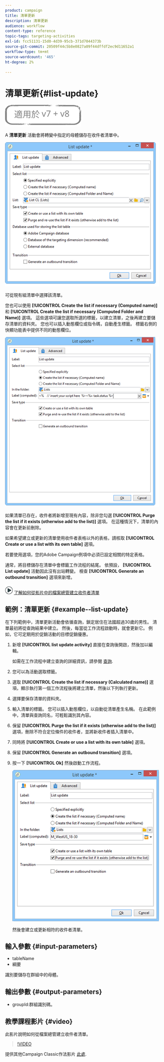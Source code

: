 ```yaml
---
product: campaign
title: 清單更新
description: 清單更新
audience: workflow
content-type: reference
topic-tags: targeting-activities
exl-id: fcc51131-15d0-4d39-95cb-371d7044373b
source-git-commit: 20509f44c5b8e0827a09f44dffdf2ec9d11652a1
workflow-type: tm+mt
source-wordcount: '465'
ht-degree: 2%

---
```


# 清單更新{#list-update}

![](../../assets/common.svg)

A **清單更新** 活動會將轉變中指定的母體儲存在收件者清單中。

![](assets/s_user_segmentation_update_group.png)

可從現有組清單中選擇該清單。

您也可以使用 **[!UICONTROL Create the list if necessary (Computed name)]** 和 **[!UICONTROL Create the list if necessary (Computed Folder and Name)]** 選項。 這些選項可讓您選取所選的標籤，以建立清單，之後再建立要儲存清單的資料夾。 您也可以插入動態欄位或指令碼，自動產生標籤。 標籤右側的快顯功能表中提供不同的動態欄位。

![](assets/s_user_segmentation_update_list_calc.png)

如果清單已存在，收件者將新增至現有內容，除非您勾選 **[!UICONTROL Purge the list if it exists (otherwise add to the list)]** 選項。 在這種情況下，清單的內容會在更新前刪除。

如果希望建立或更新的清單使用收件者表格以外的表格，請核取 **[!UICONTROL Create or use a list with its own table]** 選項。

若要使用選項，您的Adobe Campaign例項中必須已設定相關的特定表格。

通常，將目標儲存在清單中會標籤工作流程的結尾。 依預設， **[!UICONTROL List update]** 活動因此沒有出站轉變。 檢查 **[!UICONTROL Generate an outbound transition]** 選項來新增。

![](assets/do-not-localize/how-to-video.png) [了解如何從影片中的檔案總管建立收件者清單](#video)

## 範例：清單更新 {#example--list-update}

在下列範例中，清單更新活動會依循查詢，鎖定居住在法國超過30歲的男性。 清單最初將從查詢結果中建立。 然後，每當從工作流程啟動時，就會更新它。 例如，它可定期用於促銷活動的目標促銷優惠。

1. 新增 **[!UICONTROL list update activity]** 直接在查詢後開啟，然後加以編輯。

   如需在工作流程中建立查詢的詳細資訊，請參閱 [查詢](query.md).

1. 您可以為活動選取標籤。
1. 選取 **[!UICONTROL Create the list if necessary (Calculated name)]** 選項，顯示執行第一個工作流程後將建立清單，然後以下列執行更新。
1. 選擇要保存清單的資料夾。
1. 輸入清單的標籤。 您可以插入動態欄位，以自動從清單產生名稱。 在此範例中，清單與查詢同名，可輕鬆識別其內容。
1. 保留 **[!UICONTROL Purge the list if it exists (otherwise add to the list)]** 選項，刪除不符合定位條件的收件者，並將新收件者插入清單中。
1. 同時將 **[!UICONTROL Create or use a list with its own table]** 選項。
1. 保留 **[!UICONTROL Generate an outbound transition]** 選項。
1. 按一下 **[!UICONTROL Ok]** 然後啟動工作流程。

   ![](assets/s_user_segmentation_update_list_calc_example.png)

   然後會建立或更新相符的收件者清單。

## 輸入參數 {#input-parameters}

* tableName
* 綱要

識別要儲存在群組中的母體。

## 輸出參數 {#output-parameters}

* groupId:群組識別碼。

## 教學課程影片 {#video}

此影片說明如何從檔案總管建立收件者清單。

>[!VIDEO](https://video.tv.adobe.com/v/25602/quality=12)

提供其他Campaign Classic作法影片 [此處](https://experienceleague.adobe.com/docs/campaign-classic-learn/tutorials/overview.html?lang=zh-Hant).

